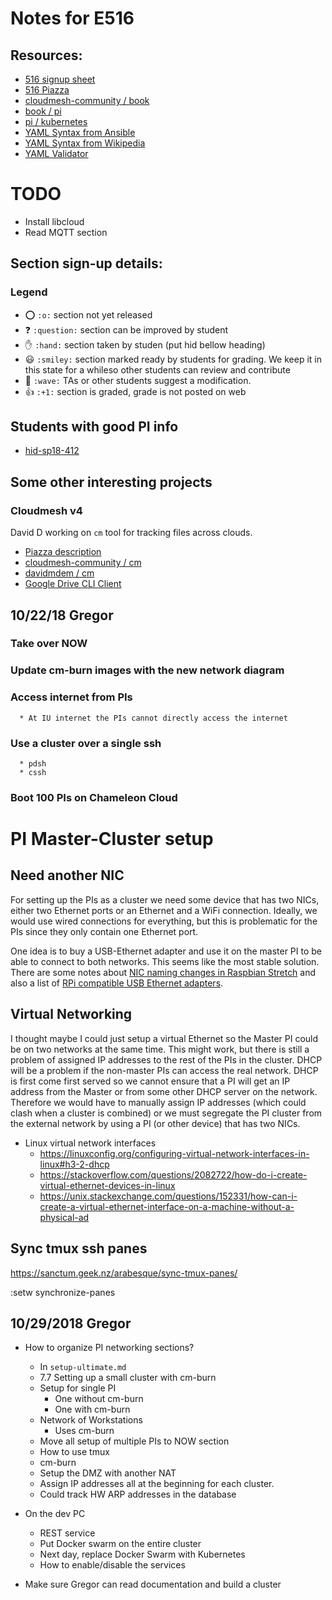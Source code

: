 # Notes for E516

## Resources:

* [516 signup sheet](https://docs.google.com/spreadsheets/d/1muSL3jbAiydonj5vX3X4nVOCOpxG9OgczP1dCwh85dw/edit#gid=0)
* [516 Piazza](https://piazza.com/class/jgxybbf5rnx5qd)
* [cloudmesh-community / book](https://github.com/cloudmesh-community/book)
* [book / pi](https://github.com/cloudmesh-community/book/tree/master/chapters/pi)
* [pi / kubernetes](https://github.com/cloudmesh-community/book/tree/master/chapters/pi/kubernetes)
* [YAML Syntax from Ansible](https://docs.ansible.com/ansible/latest/reference_appendices/YAMLSyntax.html)
* [YAML Syntax from Wikipedia](https://en.wikipedia.org/wiki/YAML)
* [YAML Validator](https://codebeautify.org/yaml-validator)

# TODO
* Install libcloud
* Read MQTT section

## Section sign-up details:
### Legend
 * :o: `:o:` section not yet released
 * :question: `:question:` section can be improved by student
 * :hand: `:hand:` section taken by studen (put hid bellow heading)
 * :smiley: `:smiley:` section marked ready by students for grading. We keep it in this
   state for a whileso other students can review and contribute
 * :wave: `:wave:` TAs or other students suggest a modification.
 * :+1: `:+1:` section is graded, grade is not posted on web 

## Students with good PI info

* [hid-sp18-412](https://github.com/cloudmesh-community/hid-sp18-412)

## Some other interesting projects

### Cloudmesh v4
David D working on `cm` tool for tracking files across clouds.
* [Piazza description](https://piazza.com/class/jgxybbf5rnx5qd?cid=142)
* [cloudmesh-community / cm](https://github.com/cloudmesh-community/cm)
* [davidmdem / cm](https://github.com/cloudmesh-community/cm)
* [Google Drive CLI Client](https://github.com/prasmussen/gdrive)

## 10/22/18 Gregor

### Take over NOW
### Update cm-burn images with the new network diagram
### Access internet from PIs
      * At IU internet the PIs cannot directly access the internet
### Use a cluster over a single ssh
      * pdsh
      * cssh
### Boot 100 PIs on Chameleon Cloud

# PI Master-Cluster setup

## Need another NIC

For setting up the PIs as a cluster we need some device that has two NICs,
either two Ethernet ports or an Ethernet and a WiFi connection. Ideally, we
would use wired connections for everything, but this is problematic for the PIs
since they only contain one Ethernet port.

One idea is to buy a USB-Ethernet adapter and use it on the master PI to be able
to connect to both networks. This seems like the most stable solution. There are
some notes about [NIC naming changes in Raspbian
Stretch](https://www.freedesktop.org/wiki/Software/systemd/PredictableNetworkInterfaceNames/)
and also a list of [RPi compatible USB Ethernet
adapters](https://elinux.org/RPi_USB_Ethernet_adapters).

## Virtual Networking

I thought maybe I could just setup a virtual Ethernet so the Master PI could be
on two networks at the same time. This might work, but there is still a problem
of assigned IP addresses to the rest of the PIs in the cluster. DHCP will be a
problem if the non-master PIs can access the real network. DHCP is first come
first served so we cannot ensure that a PI will get an IP address from the
Master or from some other DHCP server on the network. Therefore we would have to
manually assign IP addresses (which could clash when a cluster is combined) or
we must segregate the PI cluster from the external network by using a PI (or
other device) that has two NICs.

  * Linux virtual network interfaces
    * https://linuxconfig.org/configuring-virtual-network-interfaces-in-linux#h3-2-dhcp
    * https://stackoverflow.com/questions/2082722/how-do-i-create-virtual-ethernet-devices-in-linux
    * https://unix.stackexchange.com/questions/152331/how-can-i-create-a-virtual-ethernet-interface-on-a-machine-without-a-physical-ad

## Sync tmux ssh panes

<https://sanctum.geek.nz/arabesque/sync-tmux-panes/>

:setw synchronize-panes

## 10/29/2018 Gregor

  * How to organize PI networking sections?
    * In `setup-ultimate.md`
    * 7.7 Setting up a small cluster with cm-burn
    * Setup for single PI
      * One without cm-burn
      * One with cm-burn
    * Network of Workstations
      * Uses cm-burn
    * Move all setup of multiple PIs to NOW section
    * How to use tmux
    * cm-burn
    * Setup the DMZ with another NAT
    * Assign IP addresses all at the beginning for each cluster.
    * Could track HW ARP addresses in the database
  * On the dev PC
    * REST service
    * Put Docker swarm on the entire cluster
    * Next day, replace Docker Swarm with Kubernetes
    * How to enable/disable the services

  * Make sure Gregor can read documentation and build a cluster





